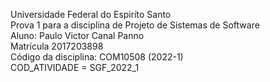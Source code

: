 Universidade Federal do Espiríto Santo  
Prova 1 para a disciplina de Projeto de Sistemas de Software  
Aluno: Paulo Victor Canal Panno  
Matrícula 2017203898  
Código da disciplina: COM10508 (2022-1)  
COD_ATIVIDADE = SGF_2022_1  
